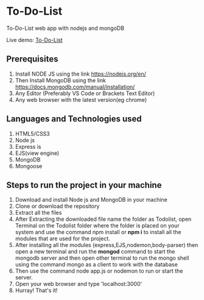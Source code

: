 # To-Do-List
To-Do-List web app with nodejs and mongoDB

Live demo: [To-Do-List](https://still-coast-93002.herokuapp.com/)

## Prerequisites
1. Install NODE JS using the link https://nodejs.org/en/ 
2. Then Install MongoDB using the link https://docs.mongodb.com/manual/installation/
3. Any Editor (Preferably VS Code or Brackets Text Editor)
4. Any web browser with the latest version(eg chrome)

## Languages and Technologies used
1. HTML5/CSS3
2. Node js
3. Express is
4. EJS(view engine)
5. MongoDB
6. Mongoose

## Steps to run the project in your machine
1. Download and install Node js and MongoDB in your machine
2. Clone or download the repository
3. Extract all the files
4. After Extracting the downloaded file name the folder as Todolist, open Terminal on the Todolist folder where the folder is placed on your system and use the command npm install or **npm i** to install all the modules that are used for the project.
5. After installing all the modules (express,EJS,nodemon,body-parser) then open a new terminal and run the **mongod** command to start the mongodb server and then open other terminal to run the mongo shell using the command mongo as a client to work with the database 
6. Then use the command node app.js or nodemon to run or start the server.
7. Open your web browser and type 'localhost:3000'
8. Hurray! That's it!
 
